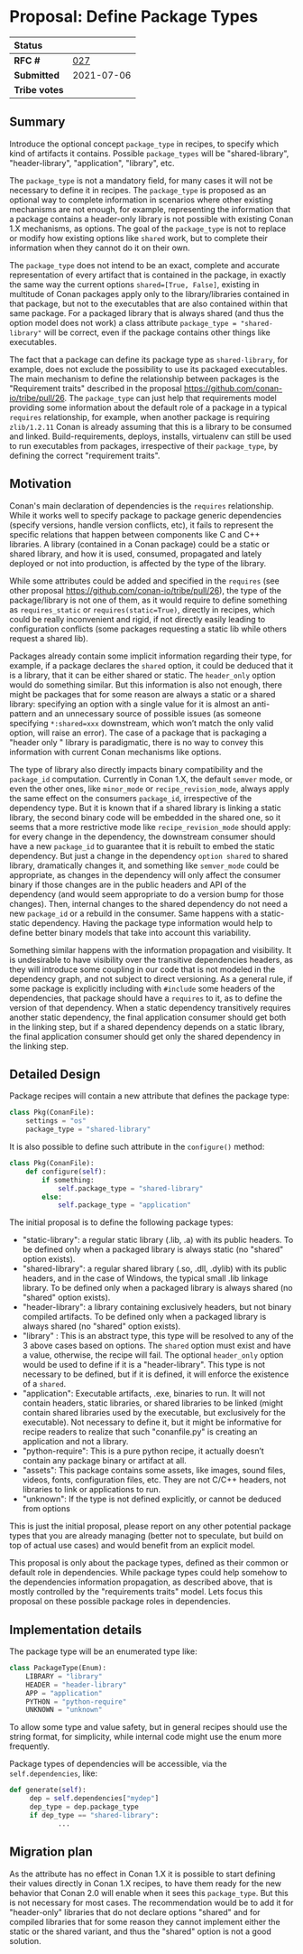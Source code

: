 # Proposal: Define Package Types


| **Status**        |                                                   |
|:------------------|:--------------------------------------------------|
| **RFC #**         | [027](https://github.com/conan-io/tribe/pull/27)  |
| **Submitted**     | 2021-07-06                                       |
| **Tribe votes**   |                                                   |


## Summary

Introduce the optional concept ``package_type`` in recipes, to specify which kind of artifacts it contains. Possible ``package_types`` will be "shared-library", "header-library", "application", "library", etc.

The ``package_type`` is not a mandatory field, for many cases it will not be necessary to define it in recipes. The ``package_type`` is proposed as an optional way to complete information in scenarios where other existing mechanisms are not enough, for example, representing the information that a package contains a header-only library is not possible with existing Conan 1.X mechanisms, as options. The goal of the ``package_type`` is not to replace or modify how existing options like ``shared`` work, but to complete their information when they cannot do it on their own.

The ``package_type`` does not intend to be an exact, complete and accurate representation of every artifact that is contained in the package, in exactly the same way the current options ``shared=[True, False]``, existing in multitude of Conan packages apply only to the library/libraries contained in that package, but not to the executables that are also contained within that same package. For a packaged library that is always shared (and thus the option model does not work) a class attribute ``package_type = "shared-library"`` will be correct, even if the package contains other things like executables.

The fact that a package can define its package type as ``shared-library``, for example, does not exclude the possibility to use its packaged executables. The main mechanism to define the relationship between packages is the "Requirement traits" described in the proposal https://github.com/conan-io/tribe/pull/26. The ``package_type`` can just help that requirements model providing some information about the default role of a package in a typical ``requires`` relationship, for example, when another package is requiring ``zlib/1.2.11`` Conan is already assuming that this is a library to be consumed and linked. Build-requirements, deploys, installs, virtualenv can still be used to run executables from packages, irrespective of their ``package_type``, by defining the correct "requirement traits".


## Motivation

Conan's main declaration of dependencies is the ``requires`` relationship. While it works well to specify package to package generic dependencies (specify versions, handle version conflicts, etc), it fails to represent the specific relations that happen between components like C and C++ libraries. A library (contained in a Conan package) could be a static or shared library, and how it is used, consumed, propagated and lately deployed or not into production, is affected by the type of the library.

While some attributes could be added and specified in the ``requires`` (see other proposal https://github.com/conan-io/tribe/pull/26), the type of the package/library is not one of them, as it would require to define something as ``requires_static`` or ``requires(static=True)``, directly in recipes, which could be really inconvenient and rigid, if not directly easily leading to configuration conflicts (some packages requesting a static lib while others request a shared lib).

Packages already contain some implicit information regarding their type, for example, if a package declares the ``shared`` option, it could be deduced that it is a library, that it can be either shared or static. The ``header_only`` option would do something similar. But this information is also not enough, there might be packages that for some reason are always a static or a shared library: specifying an option with a single value for it is almost an anti-pattern and an unnecessary source of possible issues (as someone specifying ``*:shared=xxx`` downstream, which won’t match the only valid option, will raise an error). The case of a package that is packaging a "header only " library  is paradigmatic, there is no way to convey this information with current Conan mechanisms like options.

The type of library also directly impacts binary compatibility and the ``package_id`` computation. Currently in Conan 1.X, the default ``semver`` mode, or even the other ones, like ``minor_mode`` or ``recipe_revision_mode``, always apply the same effect on the consumers ``package_id``, irrespective of the dependency type. But it is known that if a shared library is linking a static library, the second binary code will be embedded in the shared one, so it seems that a more restrictive mode like ``recipe_revision_mode`` should apply: for every change in the dependency, the downstream consumer should have a new ``package_id`` to guarantee that it is rebuilt to embed the static dependency. But just a change in the dependency ``option shared`` to shared library, dramatically changes it, and something like ``semver_mode`` could be appropriate, as changes in the dependency will only affect the consumer binary if those changes are in the public headers and API of the dependency (and would seem appropriate to do a version bump for those changes). Then, internal changes to the shared dependency do not need a new ``package_id`` or a rebuild in the consumer. Same happens with a static-static dependency. Having the package type information would help to define better binary models that take into account this variability.

Something similar happens with the information propagation and visibility. It is undesirable to have visibility over the transitive dependencies headers, as they will introduce some coupling in our code that is not modeled in the dependency graph, and not subject to direct versioning. As a general rule, if some package is explicitly including with ``#include`` some headers of the dependencies, that package should have a ``requires`` to it, as to define the version of that dependency. When a static dependency transitively requires another static dependency, the final application consumer should get both in the linking step, but if a shared dependency depends on a static library, the final application consumer should get only the shared dependency in the linking step.


## Detailed Design

Package recipes will contain a new attribute that defines the package type:

```python
class Pkg(ConanFile):
    settings = "os"
    package_type = "shared-library"
```

It is also possible to define such attribute in the ``configure()`` method:

```python
class Pkg(ConanFile):
    def configure(self):
        if something:
            self.package_type = "shared-library"
        else:
            self.package_type = "application"
```

The initial proposal is to define the following package types:

- "static-library": a regular static library (.lib, .a) with its public headers. To be defined only when a packaged library is always static (no "shared" option exists).
- "shared-library": a regular shared library (.so, .dll, .dylib) with its public headers, and in the case of Windows, the typical small .lib linkage library. To be defined only when a packaged library is always shared (no "shared" option exists).
- "header-library": a library containing exclusively headers, but not binary compiled artifacts. To be defined only when a packaged library is always shared (no "shared" option exists).
- "library" : This is an abstract type, this type will be resolved to any of the 3 above cases based on options. The ``shared`` option must exist and have a value, otherwise, the recipe will fail. The optional ``header_only`` option would be used to define if it is a "header-library". This type is not necessary to be defined, but if it is defined, it will enforce the existence of a ``shared``.
- "application": Executable artifacts, .exe, binaries to run. It will not contain headers, static libraries, or shared libraries to be linked (might contain shared libraries used by the executable, but exclusively for the executable). Not necessary to define it, but it might be informative for recipe readers to realize that such "conanfile.py" is creating an application and not a library.
- "python-require": This is a pure python recipe, it actually doesn’t contain any package binary or artifact at all.
- "assets": This package contains some assets, like images, sound files, videos, fonts, configuration files, etc. They are not C/C++ headers, not libraries to link or applications to run.
- "unknown": If the type is not defined explicitly, or cannot be deduced from options

This is just the initial proposal, please report on any other potential package types that you are already managing (better not to speculate, but build on top of actual use cases) and would benefit from an explicit model.

This proposal is only about the package types, defined as their common or default role in dependencies. While package types could help somehow to the dependencies information propagation, as described above, that is mostly controlled by the "requirements traits" model. Lets focus this proposal on these possible package roles in dependencies.


## Implementation details

The package type will be an enumerated type like:

```python
class PackageType(Enum):
    LIBRARY = "library"
    HEADER = "header-library"
    APP = "application"
    PYTHON = "python-require"
    UNKNOWN = "unknown"
```

To allow some type and value safety, but in general recipes should use the string format, for simplicity, while internal code might use the enum more frequently.

Package types of dependencies will be accessible, via the ``self.dependencies``, like:

```python
def generate(self):
     dep = self.dependencies["mydep"]
     dep_type = dep.package_type
     if dep_type == "shared-library":
            ...
```

## Migration plan

As the attribute has no effect in Conan 1.X it is possible to start defining their values directly in Conan 1.X recipes, to have them ready for the new behavior that Conan 2.0 will enable when it sees this ``package_type``. But this is not necessary for most cases. The recommendation would be to add it for "header-only" libraries that do not declare options "shared" and for compiled libraries that for some reason they cannot implement either the static or the shared variant, and thus the "shared" option is not a good solution.
